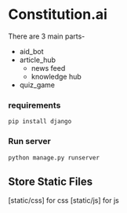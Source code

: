 # Constitution.ai

There are 3 main parts-
- aid_bot
- article_hub
    - news feed
    - knowledge hub
- quiz_game

### requirements
```
pip install django
```

### Run server
```
python manage.py runserver
```

## Store Static Files
[static/css] for css
[static/js] for js